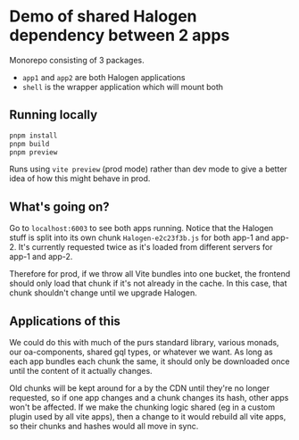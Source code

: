 # Demo of shared Halogen dependency between 2 apps

Monorepo consisting of 3 packages.

- `app1` and `app2` are both Halogen applications
- `shell` is the wrapper application which will mount both


## Running locally
```sh
pnpm install
pnpm build
pnpm preview
```
Runs using `vite preview` (prod mode) rather than dev mode to give a better idea of how this might behave in prod.

## What's going on?
Go to `localhost:6003` to see both apps running.
Notice that the Halogen stuff is split into its own chunk `Halogen-e2c23f3b.js` for both app-1 and app-2. It's currently requested twice as it's loaded from different servers for app-1 and app-2.

Therefore for prod, if we throw all Vite bundles into one bucket, the frontend should only load that chunk if it's not already in the cache.
In this case, that chunk shouldn't change until we upgrade Halogen.

## Applications of this
We could do this with much of the purs standard library, various monads, our oa-components, shared gql types, or whatever we want. As long as each app bundles each chunk the same, it should only be downloaded once until the content of it actually changes.

Old chunks will be kept around for a by the CDN until they're no longer requested, so if one app changes and a chunk changes its hash, other apps won't be affected.
If we make the chunking logic shared (eg in a custom plugin used by all vite apps), then a change to it would rebuild all vite apps, so their chunks and hashes would all move in sync.
